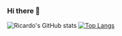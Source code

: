 ### Hi there 👋

<!--
**RicardooYoung/RicardooYoung** is a ✨ _special_ ✨ repository because its `README.md` (this file) appears on your GitHub profile.

Here are some ideas to get you started:

- 🔭 I’m currently working on ...
- 🌱 I’m currently learning ...
- 👯 I’m looking to collaborate on ...
- 🤔 I’m looking for help with ...
- 💬 Ask me about ...
- 📫 How to reach me: ...
- 😄 Pronouns: ...
- ⚡ Fun fact: ...
-->

![Ricardo's GitHub stats](https://github-readme-stats.vercel.app/api?username=RicardooYoung&hide=contribs,prs&count_private=true&show_icons=true)
[![Top Langs](https://github-readme-stats.vercel.app/api/top-langs/?username=RicardooYoung)](https://github.com/anuraghazra/github-readme-stats)
